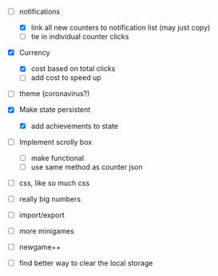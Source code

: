  - [ ] notifications
   - [x] link all new counters to notification list (may just copy)
   - [ ] tie in individual counter clicks
 - [x] Currency
   - [x] cost based on total clicks
   - [ ] add cost to speed up 
 - [ ] theme (coronavirus?)
 - [x] Make state persistent
   - [x] add achievements to state 
 - [ ] Implement scrolly box 
   - [ ] make functional
   - [ ] use same method as counter json
 - [ ] css, like so much css
 - [ ] really big numbers
 - [ ] import/export 
 - [ ] more minigames
 - [ ] newgame++ 
 - [ ] find better way to clear the local storage 
 
